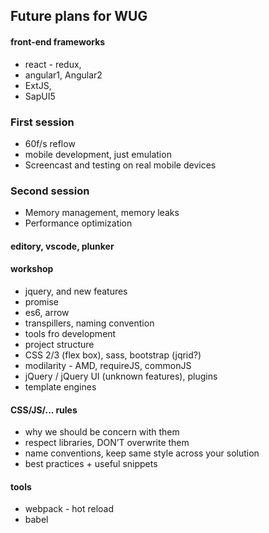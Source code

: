 ## Future plans for WUG 

#### front-end frameworks
* react - redux, 
* angular1, Angular2 
* ExtJS, 
* SapUI5

### First session
* 60f/s reflow
* mobile development, just emulation
* Screencast and testing on real mobile devices
### Second session
* Memory management, memory leaks
* Performance optimization

#### editory, vscode, plunker

#### workshop

* jquery, and new features
* promise
* es6, arrow
* transpillers, naming convention
* tools fro development
* project structure
* CSS 2/3 (flex box),  sass, bootstrap (jqrid?)
* modilarity -  AMD, requireJS, commonJS
* jQuery / jQuery UI (unknown features), plugins
* template engines

#### CSS/JS/... rules
* why we should be concern with them
* respect libraries, DON’T overwrite them
* name conventions, keep same style across your solution
* best practices + useful snippets

#### tools
* webpack - hot reload
* babel